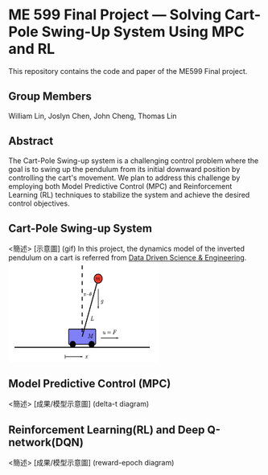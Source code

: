# ME 599 Final Project — Solving Cart-Pole Swing-Up System Using MPC and RL
This repository contains the code and paper of the ME599 Final project.

## Group Members
William Lin, Joslyn Chen, John Cheng, Thomas Lin


## Abstract
The Cart-Pole Swing-up system is a challenging control problem where the goal is to swing up the pendulum from its initial downward position by controlling the cart's movement. We plan to address this challenge by employing both Model Predictive Control (MPC) and Reinforcement Learning (RL) techniques to stabilize the system and achieve the desired control objectives.

## Cart-Pole Swing-up System
<簡述>
[示意圖] (gif)
In this project, the dynamics model of the inverted pendulum on a cart is referred from [Data Driven Science & Engineering](databook.pdf (databookuw.com)).   
<img src="https://github.com/meichun5573/ME599_Project/blob/main/figure/cartpole.png?raw=true" width = "300" height = "200" alt="Cart-Pole Swing-up System" align=center />

## Model Predictive Control (MPC)
<簡述>
[成果/模型示意圖] (delta-t diagram)

## Reinforcement Learning(RL) and Deep Q-network(DQN)
<簡述>
[成果/模型示意圖] (reward-epoch diagram)
